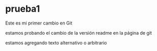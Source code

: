 # prueba1
Este es mi primer cambio en Git

estamos probando el cambio de la versión readme en la página de git

estamos agregando texto alternativo o arbitrario

